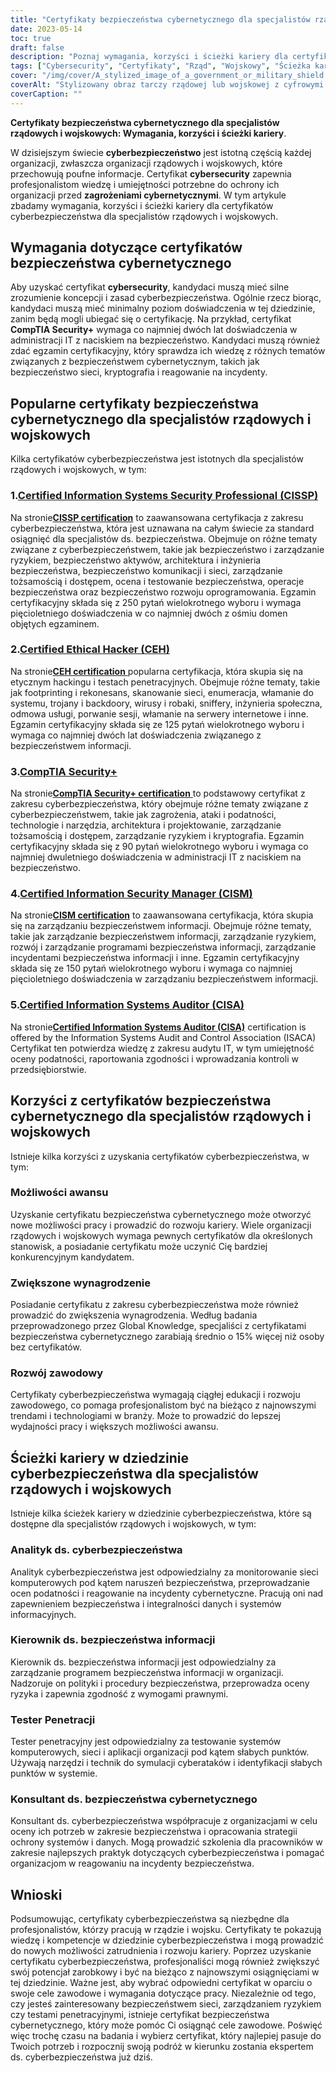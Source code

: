 ```yaml
---
title: "Certyfikaty bezpieczeństwa cybernetycznego dla specjalistów rządowych i wojskowych"
date: 2023-05-14
toc: true
draft: false
description: "Poznaj wymagania, korzyści i ścieżki kariery dla certyfikatów cyberbezpieczeństwa w sektorze rządowym i wojskowym."
tags: ["Cybersecurity", "Certyfikaty", "Rząd", "Wojskowy", "Ścieżka kariery", "Bezpieczeństwo informacji", "Obrona", "Postępowanie sprawdzające", "Zgodność", "Regulamin", "Cyberprzestępczość", "Cyberzagrożenia", "Audyt IT", "Zarządzanie ryzykiem", "CISSP", "CISM", "Bezpieczeństwo+", "CEH", "WPR", "CSSLP"]
cover: "/img/cover/A_stylized_image_of_a_government_or_military_shield.png"
coverAlt: "Stylizowany obraz tarczy rządowej lub wojskowej z cyfrowymi zamkami i kluczami w tle."
coverCaption: ""
---
```


**Certyfikaty bezpieczeństwa cybernetycznego dla specjalistów rządowych i wojskowych: Wymagania, korzyści i ścieżki kariery**.

W dzisiejszym świecie **cyberbezpieczeństwo** jest istotną częścią każdej organizacji, zwłaszcza organizacji rządowych i wojskowych, które przechowują poufne informacje. Certyfikat **cybersecurity** zapewnia profesjonalistom wiedzę i umiejętności potrzebne do ochrony ich organizacji przed **zagrożeniami cybernetycznymi**. W tym artykule zbadamy wymagania, korzyści i ścieżki kariery dla certyfikatów cyberbezpieczeństwa dla specjalistów rządowych i wojskowych.

## Wymagania dotyczące certyfikatów bezpieczeństwa cybernetycznego

Aby uzyskać certyfikat **cybersecurity**, kandydaci muszą mieć silne zrozumienie koncepcji i zasad cyberbezpieczeństwa. Ogólnie rzecz biorąc, kandydaci muszą mieć minimalny poziom doświadczenia w tej dziedzinie, zanim będą mogli ubiegać się o certyfikację. Na przykład, certyfikat **CompTIA Security+** wymaga co najmniej dwóch lat doświadczenia w administracji IT z naciskiem na bezpieczeństwo. Kandydaci muszą również zdać egzamin certyfikacyjny, który sprawdza ich wiedzę z różnych tematów związanych z bezpieczeństwem cybernetycznym, takich jak bezpieczeństwo sieci, kryptografia i reagowanie na incydenty.

## Popularne certyfikaty bezpieczeństwa cybernetycznego dla specjalistów rządowych i wojskowych

Kilka certyfikatów cyberbezpieczeństwa jest istotnych dla specjalistów rządowych i wojskowych, w tym:

### 1.[Certified Information Systems Security Professional (CISSP)](https://www.isc2.org/Certifications/CISSP)

Na stronie[**CISSP certification**](https://www.isc2.org/Certifications/CISSP) to zaawansowana certyfikacja z zakresu cyberbezpieczeństwa, która jest uznawana na całym świecie za standard osiągnięć dla specjalistów ds. bezpieczeństwa. Obejmuje on różne tematy związane z cyberbezpieczeństwem, takie jak bezpieczeństwo i zarządzanie ryzykiem, bezpieczeństwo aktywów, architektura i inżynieria bezpieczeństwa, bezpieczeństwo komunikacji i sieci, zarządzanie tożsamością i dostępem, ocena i testowanie bezpieczeństwa, operacje bezpieczeństwa oraz bezpieczeństwo rozwoju oprogramowania. Egzamin certyfikacyjny składa się z 250 pytań wielokrotnego wyboru i wymaga pięcioletniego doświadczenia w co najmniej dwóch z ośmiu domen objętych egzaminem.

### 2.[Certified Ethical Hacker (CEH)](https://cert.eccouncil.org/certified-ethical-hacker.html)

Na stronie[**CEH certification** ](https://cert.eccouncil.org/certified-ethical-hacker.html) popularna certyfikacja, która skupia się na etycznym hackingu i testach penetracyjnych. Obejmuje różne tematy, takie jak footprinting i rekonesans, skanowanie sieci, enumeracja, włamanie do systemu, trojany i backdoory, wirusy i robaki, sniffery, inżynieria społeczna, odmowa usługi, porwanie sesji, włamanie na serwery internetowe i inne. Egzamin certyfikacyjny składa się ze 125 pytań wielokrotnego wyboru i wymaga co najmniej dwóch lat doświadczenia związanego z bezpieczeństwem informacji.

### 3.[CompTIA Security+](https://simeononsecurity.ch/articles/comptias-security-plus-sy0-601-what-do-you-need-to-know/)

Na stronie[**CompTIA Security+ certification** ](https://simeononsecurity.ch/articles/comptias-security-plus-sy0-601-what-do-you-need-to-know/) to podstawowy certyfikat z zakresu cyberbezpieczeństwa, który obejmuje różne tematy związane z cyberbezpieczeństwem, takie jak zagrożenia, ataki i podatności, technologie i narzędzia, architektura i projektowanie, zarządzanie tożsamością i dostępem, zarządzanie ryzykiem i kryptografia. Egzamin certyfikacyjny składa się z 90 pytań wielokrotnego wyboru i wymaga co najmniej dwuletniego doświadczenia w administracji IT z naciskiem na bezpieczeństwo.

### 4.[Certified Information Security Manager (CISM)](https://www.isaca.org/credentialing/cism)

Na stronie[**CISM certification**](https://www.isaca.org/credentialing/cism) to zaawansowana certyfikacja, która skupia się na zarządzaniu bezpieczeństwem informacji. Obejmuje różne tematy, takie jak zarządzanie bezpieczeństwem informacji, zarządzanie ryzykiem, rozwój i zarządzanie programami bezpieczeństwa informacji, zarządzanie incydentami bezpieczeństwa informacji i inne. Egzamin certyfikacyjny składa się ze 150 pytań wielokrotnego wyboru i wymaga co najmniej pięcioletniego doświadczenia w zarządzaniu bezpieczeństwem informacji.

### 5.[Certified Information Systems Auditor (CISA)](https://www.isaca.org/credentialing/cisa)

Na stronie[**Certified Information Systems Auditor (CISA)**](https://www.isaca.org/credentialing/cisa) certification is offered by the Information Systems Audit and Control Association (ISACA) Certyfikat ten potwierdza wiedzę z zakresu audytu IT, w tym umiejętność oceny podatności, raportowania zgodności i wprowadzania kontroli w przedsiębiorstwie.

## Korzyści z certyfikatów bezpieczeństwa cybernetycznego dla specjalistów rządowych i wojskowych

Istnieje kilka korzyści z uzyskania certyfikatów cyberbezpieczeństwa, w tym:

### Możliwości awansu

Uzyskanie certyfikatu bezpieczeństwa cybernetycznego może otworzyć nowe możliwości pracy i prowadzić do rozwoju kariery. Wiele organizacji rządowych i wojskowych wymaga pewnych certyfikatów dla określonych stanowisk, a posiadanie certyfikatu może uczynić Cię bardziej konkurencyjnym kandydatem.

### Zwiększone wynagrodzenie

Posiadanie certyfikatu z zakresu cyberbezpieczeństwa może również prowadzić do zwiększenia wynagrodzenia. Według badania przeprowadzonego przez Global Knowledge, specjaliści z certyfikatami bezpieczeństwa cybernetycznego zarabiają średnio o 15% więcej niż osoby bez certyfikatów.

### Rozwój zawodowy

Certyfikaty cyberbezpieczeństwa wymagają ciągłej edukacji i rozwoju zawodowego, co pomaga profesjonalistom być na bieżąco z najnowszymi trendami i technologiami w branży. Może to prowadzić do lepszej wydajności pracy i większych możliwości awansu.

## Ścieżki kariery w dziedzinie cyberbezpieczeństwa dla specjalistów rządowych i wojskowych

Istnieje kilka ścieżek kariery w dziedzinie cyberbezpieczeństwa, które są dostępne dla specjalistów rządowych i wojskowych, w tym:

### Analityk ds. cyberbezpieczeństwa

Analityk cyberbezpieczeństwa jest odpowiedzialny za monitorowanie sieci komputerowych pod kątem naruszeń bezpieczeństwa, przeprowadzanie ocen podatności i reagowanie na incydenty cybernetyczne. Pracują oni nad zapewnieniem bezpieczeństwa i integralności danych i systemów informacyjnych.

### Kierownik ds. bezpieczeństwa informacji

Kierownik ds. bezpieczeństwa informacji jest odpowiedzialny za zarządzanie programem bezpieczeństwa informacji w organizacji. Nadzoruje on polityki i procedury bezpieczeństwa, przeprowadza oceny ryzyka i zapewnia zgodność z wymogami prawnymi.

### Tester Penetracji

Tester penetracyjny jest odpowiedzialny za testowanie systemów komputerowych, sieci i aplikacji organizacji pod kątem słabych punktów. Używają narzędzi i technik do symulacji cyberataków i identyfikacji słabych punktów w systemie.

### Konsultant ds. bezpieczeństwa cybernetycznego

Konsultant ds. cyberbezpieczeństwa współpracuje z organizacjami w celu oceny ich potrzeb w zakresie bezpieczeństwa i opracowania strategii ochrony systemów i danych. Mogą prowadzić szkolenia dla pracowników w zakresie najlepszych praktyk dotyczących cyberbezpieczeństwa i pomagać organizacjom w reagowaniu na incydenty bezpieczeństwa.

## Wnioski

Podsumowując, certyfikaty cyberbezpieczeństwa są niezbędne dla profesjonalistów, którzy pracują w rządzie i wojsku. Certyfikaty te pokazują wiedzę i kompetencje w dziedzinie cyberbezpieczeństwa i mogą prowadzić do nowych możliwości zatrudnienia i rozwoju kariery. Poprzez uzyskanie certyfikatu cyberbezpieczeństwa, profesjonaliści mogą również zwiększyć swój potencjał zarobkowy i być na bieżąco z najnowszymi osiągnięciami w tej dziedzinie. Ważne jest, aby wybrać odpowiedni certyfikat w oparciu o swoje cele zawodowe i wymagania dotyczące pracy. Niezależnie od tego, czy jesteś zainteresowany bezpieczeństwem sieci, zarządzaniem ryzykiem czy testami penetracyjnymi, istnieje certyfikat bezpieczeństwa cybernetycznego, który może pomóc Ci osiągnąć cele zawodowe. Poświęć więc trochę czasu na badania i wybierz certyfikat, który najlepiej pasuje do Twoich potrzeb i rozpocznij swoją podróż w kierunku zostania ekspertem ds. cyberbezpieczeństwa już dziś.
